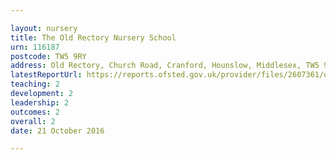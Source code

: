 ```yaml
---

layout: nursery
title: The Old Rectory Nursery School
urn: 116187
postcode: TW5 9RY
address: Old Rectory, Church Road, Cranford, Hounslow, Middlesex, TW5 9RY
latestReportUrl: https://reports.ofsted.gov.uk/provider/files/2607361/urn/116187.pdf
teaching: 2
development: 2
leadership: 2
outcomes: 2
overall: 2
date: 21 October 2016

---
```

